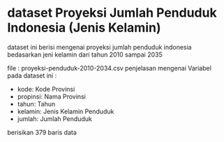 # dataset Proyeksi Jumlah Penduduk Indonesia (Jenis Kelamin)
dataset ini berisi mengenai proyeksi jumlah penduduk indonesia bedasarkan jeni kelamin dari tahun 2010 sampai 2035

file : proyeksi-penduduk-2010-2034.csv
penjelasan mengenai Variabel pada dataset ini :
- kode: Kode Provinsi
- propinsi: Nama Provinsi
- tahun: Tahun
- kelamin: Jenis Kelamin Penduduk
- jumlah: Jumlah Penduduk

berisikan 379 baris data
